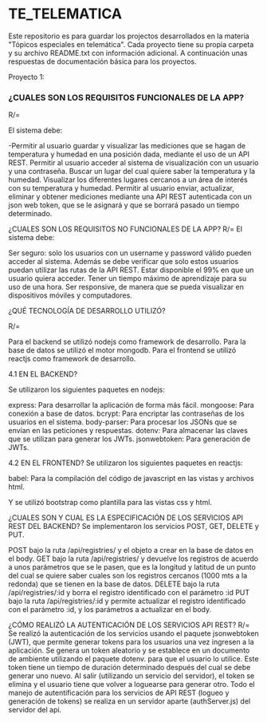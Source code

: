 # TE_TELEMATICA

Este repositorio es para guardar los projectos desarrollados en la materia "Tópicos especiales en telemática". Cada proyecto tiene su propia carpeta y su archivo README.txt con información adicional. A continuación unas respuestas de documentación básica para los proyectos.

Proyecto 1:

### ¿CUALES SON LOS REQUISITOS FUNCIONALES DE LA APP?
R/=

El sistema debe:

-Permitir al usuario guardar y visualizar las mediciones que se hagan de temperatura y humedad en una posición dada, mediante el uso de un API REST.
Permitir al usuario acceder al sistema de visualización con un usuario y una contraseña.
Buscar un lugar del cual quiere saber la temperatura y la humedad.
Visualizar los diferentes lugares cercanos a un área de interés con su temperatura y humedad.
Permitir al usuario enviar, actualizar, eliminar y obtener mediciones mediante una API REST autenticada con un json web token, que se le asignará y que se borrará pasado un tiempo determinado.

¿CUALES SON LOS REQUISITOS NO FUNCIONALES DE LA APP?
R/=
El sistema debe:

Ser seguro: solo los usuarios con un username y password válido pueden acceder al sistema. Además se debe verificar que solo estos usuarios puedan utilizar las rutas de la API REST.
Estar disponible el 99% en que un usuario quiera acceder.
Tener un tiempo máximo de aprendizaje para su uso de una hora.
Ser responsive, de manera que se pueda visualizar en dispositivos móviles y computadores.



¿QUÉ TECNOLOGÍA DE DESARROLLO UTILIZÓ?

R/=

Para el backend se utilizó nodejs como framework de desarrollo. Para la base de datos se utilizó el motor mongodb. Para el frontend se utilizó reactjs como framework de desarrollo.

4.1 EN EL BACKEND?

Se utilizaron los siguientes paquetes en nodejs:

express: Para desarrollar la aplicación de forma más fácil.
mongoose: Para conexión a base de datos.
bcrypt: Para encriptar las contraseñas de los usuarios en el sistema.
body-parser: Para procesar los JSONs que se envían en las peticiones y respuestas.
dotenv: Para almacenar las claves que se utilizan para generar los JWTs.
jsonwebtoken: Para generación de JWTs.

4.2 EN EL FRONTEND?
Se utilizaron los siguientes paquetes en reactjs:

babel: Para la compilación del código de javascript en las vistas y archivos html.

Y se utilizó bootstrap como plantilla para las vistas css y html.

¿CUALES SON Y CUAL ES LA ESPECIFICACIÓN DE LOS SERVICIOS API REST DEL BACKEND?
Se implementaron los servicios POST, GET, DELETE y PUT.

POST bajo la ruta /api/registries/ y el objeto a crear en la base de datos en el body.
GET bajo la ruta /api/registries/ y devuelve los registros de acuerdo a unos parámetros que se le pasen, que es la longitud y latitud de un punto del cual se quiere saber cuales son los registros cercanos (1000 mts a la redonda) que se tienen en la base de datos.
DELETE bajo la ruta /api/registries/:id y borra el registro identificado con el parámetro :id
PUT bajo la ruta /api/registries/:id y permite actualizar el registro identificado con el parámetro :id, y los parámetros a actualizar en el body.

¿CÓMO REALIZÓ LA AUTENTICACIÓN DE LOS SERVICIOS API REST?
R/= Se realizó la autenticación de los servicios usando el paquete jsonwebtoken (JWT), que permite generar tokens para los usuarios una vez ingresen a la aplicación. Se genera un token aleatorio y se establece en un documento de ambiente utilizando el paquete dotenv. para que el usuario lo utilice. Este token tiene un tiempo de duración determinado después del cual se debe generar uno nuevo. Al salir (utilizando un servicio del servidor), el token se elimina y el usuario tiene que volver a loguearse para generar otro. Todo el manejo de autentificación para los servicios de API REST (logueo y generación de tokens) se realiza en un servidor aparte (authServer.js) del servidor del api.

